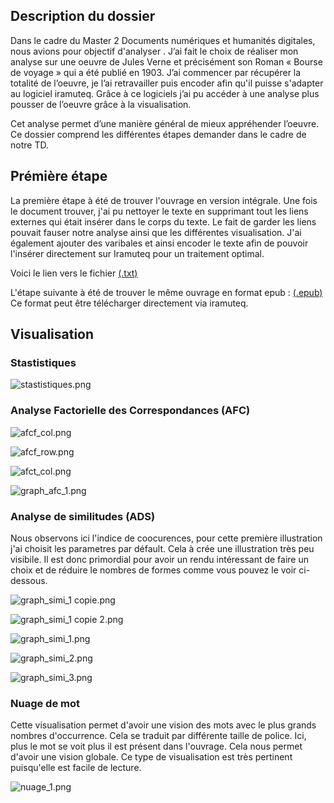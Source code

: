 
## Description du dossier

Dans le cadre du Master 2 Documents numériques et humanités digitales, nous avions pour objectif d'analyser . J’ai fait le choix de réaliser mon analyse sur une oeuvre de Jules Verne et précisément son Roman
« Bourse de voyage » qui a été publié en 1903. J’ai commencer par récupérer la totalité de
l’oeuvre, je l’ai retravailler puis encoder afin qu'il puisse s'adapter au logiciel iramuteq. Grâce à ce logiciels j’ai pu
accéder à une analyse plus pousser de l’oeuvre grâce à la visualisation. 

Cet analyse permet d’une manière général de mieux appréhender l’oeuvre. Ce dossier comprend les différentes étapes demander dans le cadre de notre TD.


## Prémière étape 

La première étape à été de trouver l'ouvrage en version intégrale. Une fois le document trouver, j'ai pu nettoyer le texte en supprimant tout les liens externes qui était insérer dans le corps du texte. Le fait de garder les liens pouvait fauser notre analyse ainsi que les différentes visualisation. J'ai également ajouter des varibales et ainsi encoder le texte afin de pouvoir l'insérer directement sur Iramuteq pour un traitement optimal. 

Voici le lien vers le fichier [(.txt)](https://github.com/wendywin/DAVID_WENDY_Boursesdevoyage/blob/master/Bourses-de-voyage_Jules-Vernes.txt)

L'étape suivante à été de trouver le même ouvrage en format epub : [(.epub)](https://github.com/wendywin/DAVID_WENDY_Boursesdevoyage/blob/master/Verne-Bourses_de_voyage.epub) Ce format peut être télécharger directement via iramuteq. 

## Visualisation

### Stastistiques

![stastistiques.png](https://github.com/wendywin/DAVID_WENDY_Boursesdevoyage/blob/master/images/stastistiques.png)

### Analyse Factorielle des Correspondances (AFC)

![afcf_col.png](https://github.com/wendywin/DAVID_WENDY_Boursesdevoyage/blob/master/images/afcf_col.png)

![afcf_row.png](https://github.com/wendywin/DAVID_WENDY_Boursesdevoyage/blob/master/images/afcf_row.png)

![afct_col.png](https://github.com/wendywin/DAVID_WENDY_Boursesdevoyage/blob/master/images/afct_col.png)

![graph_afc_1.png](https://github.com/wendywin/DAVID_WENDY_Boursesdevoyage/blob/master/images/graph_afc_1.png)


### Analyse de similitudes (ADS)

Nous observons ici l'indice de coocurences, pour cette première illustration j'ai choisit les parametres par défault. Cela à crée une illustration très peu visibile. Il est donc primordial pour avoir un rendu intéressant de faire un choix et de réduire le nombres de formes comme vous pouvez le voir ci-dessous. 

![graph_simi_1 copie.png](https://github.com/wendywin/DAVID_WENDY_Boursesdevoyage/blob/master/images/graph_simi_1%20copie.png)

![graph_simi_1 copie 2.png](https://github.com/wendywin/DAVID_WENDY_Boursesdevoyage/blob/master/images/graph_simi_1%20copie%202.png)

![graph_simi_1.png](https://github.com/wendywin/DAVID_WENDY_Boursesdevoyage/blob/master/images/graph_simi_1.png)

![graph_simi_2.png](https://github.com/wendywin/DAVID_WENDY_Boursesdevoyage/blob/master/images/graph_simi_2.png)

![graph_simi_3.png](https://github.com/wendywin/DAVID_WENDY_Boursesdevoyage/blob/master/images/graph_simi_3.png)

### Nuage de mot 


Cette visualisation permet d'avoir une vision des mots avec le plus grands nombres d'occurrence. Cela se traduit par différente taille de police. Ici, plus le mot se voit plus il est présent dans l'ouvrage. Cela nous permet d'avoir une vision globale. Ce type de visualisation est très pertinent puisqu'elle est facile de lecture. 

![nuage_1.png](https://github.com/wendywin/DAVID_WENDY_Boursesdevoyage/blob/master/images/nuage_1.png)

 



